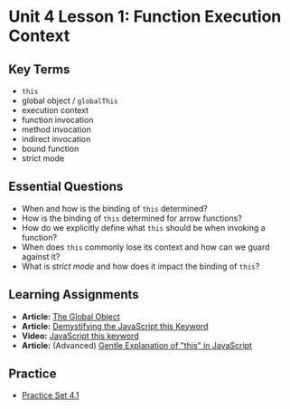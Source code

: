 # Unit 4 Lesson 1: Function Execution Context

## Key Terms
* `this`
* global object / `globalThis`
* execution context
* function invocation
* method invocation
* indirect invocation
* bound function
* strict mode

## Essential Questions
* When and how is the binding of `this` determined?
* How is the binding of `this` determined for arrow functions?
* How do we explicitly define what `this` should be when invoking a function?
* When does `this` commonly lose its context and how can we guard against it?
* What is _strict mode_ and how does it impact the binding of `this`? 

## Learning Assignments
* **Article:** [The Global Object](https://javascript.info/global-object)
* **Article:** [Demystifying the JavaScript this Keyword](https://www.javascripttutorial.net/javascript-this/)
* **Video:** [JavaScript this keyword](https://www.youtube.com/watch?v=gvicrj31JOM)
* **Article:** (Advanced) [Gentle Explanation of "this" in JavaScript](https://dmitripavlutin.com/gentle-explanation-of-this-in-javascript/)

## Practice
* [Practice Set 4.1](https://github.com/The-Marcy-Lab-School/se-unit-4/tree/master/lesson-1-execution_context/practice)


